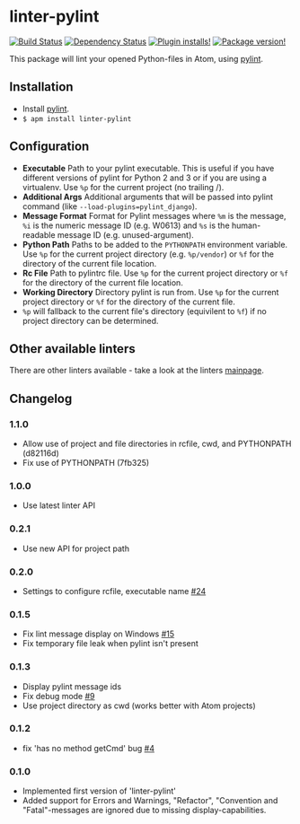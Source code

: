 # linter-pylint
[![Build Status](https://travis-ci.org/AtomLinter/linter-pylint.svg?branch=master)](https://travis-ci.org/AtomLinter/linter-pylint)
[![Dependency Status](https://david-dm.org/AtomLinter/linter-pylint.svg)](https://david-dm.org/AtomLinter/linter-pylint)
[![Plugin installs!](https://img.shields.io/apm/dm/linter-pylint.svg)](https://atom.io/packages/linter-pylint)
[![Package version!](https://img.shields.io/apm/v/linter-pylint.svg?style=flat)](https://atom.io/packages/linter-pylint)

This package will lint your opened Python-files in Atom, using [pylint](https://www.pylint.org/).

## Installation

* Install [pylint](http://www.pylint.org/#install).
* `$ apm install linter-pylint`

## Configuration
* **Executable** Path to your pylint executable. This is useful if you have different versions of pylint for Python 2
  and 3 or if you are using a virtualenv. Use `%p` for the current project (no trailing /).
* **Additional Args** Additional arguments that will be passed into
  pylint command (like `--load-plugins=pylint_django`).
* **Message Format** Format for Pylint messages where `%m` is the message, `%i` is the numeric message ID (e.g. W0613)
  and `%s` is the human-readable message ID (e.g. unused-argument).
* **Python Path** Paths to be added to the `PYTHONPATH` environment variable. Use `%p` for the current project
  directory (e.g. `%p/vendor`) or `%f` for the directory of the current
  file location.
* **Rc File** Path to pylintrc file. Use `%p` for the current project directory or `%f` for the directory of the current
  file location.
* **Working Directory** Directory pylint is run from. Use `%p` for the current project directory or `%f` for the
  directory of the current file.
* `%p` will fallback to the current file's directory (equivilent to `%f`) if no project directory can be determined.

## Other available linters
There are other linters available - take a look at the linters [mainpage](https://github.com/steelbrain/linter).

## Changelog

### 1.1.0
- Allow use of project and file directories in rcfile, cwd, and PYTHONPATH (d82116d)
- Fix use of PYTHONPATH (7fb325)

### 1.0.0
- Use latest linter API

### 0.2.1
 - Use new API for project path

### 0.2.0
 - Settings to configure rcfile, executable name [#24](https://github.com/AtomLinter/linter-pylint/pull/24)

### 0.1.5
 - Fix lint message display on Windows [#15](https://github.com/AtomLinter/linter-pylint/issues/15)
 - Fix temporary file leak when pylint isn't present

### 0.1.3
 - Display pylint message ids
 - Fix debug mode [#9](https://github.com/AtomLinter/linter-pylint/pull/9)
 - Use project directory as cwd (works better with Atom projects)

### 0.1.2
 - fix 'has no method getCmd' bug [#4](https://github.com/AtomLinter/linter-pylint/issues/4)

### 0.1.0

 - Implemented first version of 'linter-pylint'
 - Added support for Errors and Warnings, "Refactor", "Convention and "Fatal"-messages are ignored due to missing display-capabilities.
